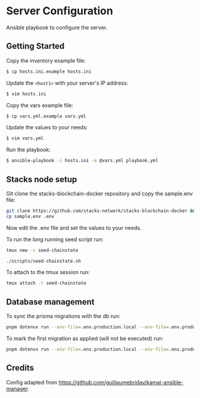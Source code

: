 # Server Configuration

Ansible playbook to configure the server.

## Getting Started

Copy the inventory example file:

```bash
$ cp hosts.ini.example hosts.ini
```

Update the `<host1>` with your server's IP address:

```bash
$ vim hosts.ini
```

Copy the vars example file:

```bash
$ cp vars.yml.example vars.yml
```

Update the values to your needs:

```bash
$ vim vars.yml
```

Run the playbook:

```bash
$ ansible-playbook -i hosts.ini -e @vars.yml playbook.yml
```

## Stacks node setup

Git clone the stacks-blockchain-docker repository and copy the sample.env file:

```bash
git clone https://github.com/stacks-network/stacks-blockchain-docker && cd stacks-blockchain-docker
cp sample.env .env
```

Now edit the .env file and set the values to your needs.

To run the long running seed script run:

```bash
tmux new -s seed-chainstate

./scripts/seed-chainstate.sh
```

To attach to the tmux session run:

```bash
tmux attach -t seed-chainstate
```

## Database management

To sync the prisma migrations with the db run:

```bash
pnpm dotenvx run --env-file=.env.production.local --env-file=.env.production -- pnpm prisma migrate diff --from-empty --to-schema-datamodel prisma/schema.prisma --script > prisma/migrations/0_init/migration.sql
```

To mark the first migration as applied (will not be executed) run:

```bash
pnpm dotenvx run --env-file=.env.production.local --env-file=.env.production -- prisma migrate resolve --applied 0_init
```

## Credits

Config adapted from https://github.com/guillaumebriday/kamal-ansible-manager.
